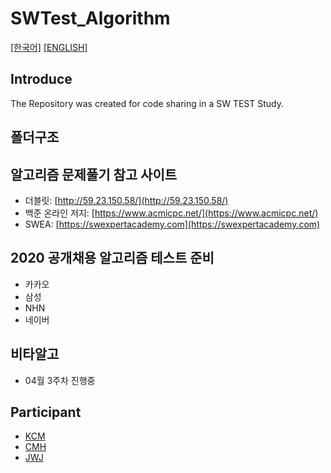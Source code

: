 # SWTest_Algorithm

<!-- URL 넣는 방법 : [내용](URL) -->
[[한국어]](https://github.com/Chanmi-Kim/SWTest_Algorithm/blob/master/README.ko.md)
[[ENGLISH]](https://github.com/Chanmi-Kim/SWTest_Algorithm/blob/master/README.md)

## Introduce

The Repository was created for code sharing in a SW TEST Study.<br>

## 폴더구조

## 알고리즘 문제풀기 참고 사이트
- 더블릿: [http://59.23.150.58/](http://59.23.150.58/) <br>
- 백준 온라인 저지: [https://www.acmicpc.net/](https://www.acmicpc.net/) <br>
- SWEA: [https://swexpertacademy.com](https://swexpertacademy.com)

## 2020 공개채용 알고리즘 테스트 준비
- 카카오
- 삼성
- NHN
- 네이버

## 비타알고
- 04월 3주차 진행중

## Participant
- [KCM](https://github.com/Chanmi-Kim) <br>
- [CMH](https://github.com/chans08) <br>
- [JWJ](https://github.com/woojoovove) <br>
